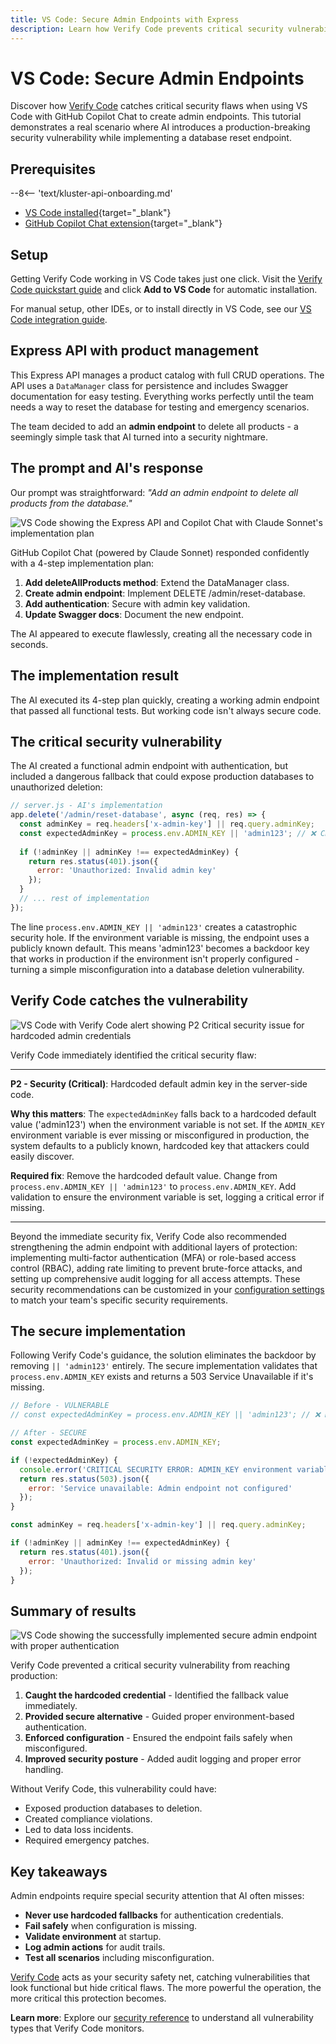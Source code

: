 ```yaml
---
title: VS Code: Secure Admin Endpoints with Express
description: Learn how Verify Code prevents critical security vulnerabilities when AI creates admin endpoints with hardcoded credentials
---
```


# VS Code: Secure Admin Endpoints

Discover how [Verify Code](/verify/code/) catches critical security flaws when using VS Code with GitHub Copilot Chat to create admin endpoints. This tutorial demonstrates a real scenario where AI introduces a production-breaking security vulnerability while implementing a database reset endpoint.

## Prerequisites

--8<-- 'text/kluster-api-onboarding.md'

- [VS Code installed](https://code.visualstudio.com/download){target="_blank"}
- [GitHub Copilot Chat extension](https://marketplace.visualstudio.com/items?itemName=GitHub.copilot-chat){target="_blank"}

## Setup

Getting Verify Code working in VS Code takes just one click. Visit the [Verify Code quickstart guide](/verify/code/quickstart/) and click **Add to VS Code** for automatic installation.

For manual setup, other IDEs, or to install directly in VS Code, see our [VS Code integration guide](/verify/code/integrations/native/#vs-code).

## Express API with product management

This Express API manages a product catalog with full CRUD operations. The API uses a `DataManager` class for persistence and includes Swagger documentation for easy testing. Everything works perfectly until the team needs a way to reset the database for testing and emergency scenarios.

The team decided to add an **admin endpoint** to delete all products - a seemingly simple task that AI turned into a security nightmare.

## The prompt and AI's response

Our prompt was straightforward: _"Add an admin endpoint to delete all products from the database."_

![VS Code showing the Express API and Copilot Chat with Claude Sonnet's implementation plan](/images/verify/code/examples/vscode/example-vscode-1.webp)

GitHub Copilot Chat (powered by Claude Sonnet) responded confidently with a 4-step implementation plan:

1. **Add deleteAllProducts method**: Extend the DataManager class.
2. **Create admin endpoint**: Implement DELETE /admin/reset-database.
3. **Add authentication**: Secure with admin key validation.
4. **Update Swagger docs**: Document the new endpoint.

The AI appeared to execute flawlessly, creating all the necessary code in seconds.

## The implementation result

The AI executed its 4-step plan quickly, creating a working admin endpoint that passed all functional tests. But working code isn't always secure code.

## The critical security vulnerability

The AI created a functional admin endpoint with authentication, but included a dangerous fallback that could expose production databases to unauthorized deletion:

```javascript
// server.js - AI's implementation
app.delete('/admin/reset-database', async (req, res) => {
  const adminKey = req.headers['x-admin-key'] || req.query.adminKey;
  const expectedAdminKey = process.env.ADMIN_KEY || 'admin123'; // ❌ CRITICAL: Hardcoded default
  
  if (!adminKey || adminKey !== expectedAdminKey) {
    return res.status(401).json({ 
      error: 'Unauthorized: Invalid admin key'
    });
  }
  // ... rest of implementation
});
```

The line `process.env.ADMIN_KEY || 'admin123'` creates a catastrophic security hole. If the environment variable is missing, the endpoint uses a publicly known default. This means 'admin123' becomes a backdoor key that works in production if the environment isn't properly configured - turning a simple misconfiguration into a database deletion vulnerability.

## Verify Code catches the vulnerability

![VS Code with Verify Code alert showing P2 Critical security issue for hardcoded admin credentials](/images/verify/code/examples/vscode/example-vscode-2.webp)

Verify Code immediately identified the critical security flaw:

---

**P2 - Security (Critical)**: Hardcoded default admin key in the server-side code.

**Why this matters**: The `expectedAdminKey` falls back to a hardcoded default value ('admin123') when the environment variable is not set. If the `ADMIN_KEY` environment variable is ever missing or misconfigured in production, the system defaults to a publicly known, hardcoded key that attackers could easily discover.

**Required fix**: Remove the hardcoded default value. Change from `process.env.ADMIN_KEY || 'admin123'` to `process.env.ADMIN_KEY`. Add validation to ensure the environment variable is set, logging a critical error if missing.

---

Beyond the immediate security fix, Verify Code also recommended strengthening the admin endpoint with additional layers of protection: implementing multi-factor authentication (MFA) or role-based access control (RBAC), adding rate limiting to prevent brute-force attacks, and setting up comprehensive audit logging for all access attempts. These security recommendations can be customized in your [configuration settings](/verify/code/tools/#configuration-settings) to match your team's specific security requirements.

## The secure implementation

Following Verify Code's guidance, the solution eliminates the backdoor by removing `|| 'admin123'` entirely. The secure implementation validates that `process.env.ADMIN_KEY` exists and returns a 503 Service Unavailable if it's missing.

```javascript
// Before - VULNERABLE
// const expectedAdminKey = process.env.ADMIN_KEY || 'admin123'; // ❌ Hardcoded fallback

// After - SECURE
const expectedAdminKey = process.env.ADMIN_KEY;

if (!expectedAdminKey) {
  console.error('CRITICAL SECURITY ERROR: ADMIN_KEY environment variable is not set');
  return res.status(503).json({ 
    error: 'Service unavailable: Admin endpoint not configured'
  });
}

const adminKey = req.headers['x-admin-key'] || req.query.adminKey;

if (!adminKey || adminKey !== expectedAdminKey) {
  return res.status(401).json({ 
    error: 'Unauthorized: Invalid or missing admin key'
  });
}
```




## Summary of results

![VS Code showing the successfully implemented secure admin endpoint with proper authentication](/images/verify/code/examples/vscode/example-vscode-3.webp)

Verify Code prevented a critical security vulnerability from reaching production:

1. **Caught the hardcoded credential** - Identified the fallback value immediately.
2. **Provided secure alternative** - Guided proper environment-based authentication.
3. **Enforced configuration** - Ensured the endpoint fails safely when misconfigured.
4. **Improved security posture** - Added audit logging and proper error handling.

Without Verify Code, this vulnerability could have:
- Exposed production databases to deletion.
- Created compliance violations.
- Led to data loss incidents.
- Required emergency patches.

## Key takeaways

Admin endpoints require special security attention that AI often misses:

- **Never use hardcoded fallbacks** for authentication credentials.
- **Fail safely** when configuration is missing.
- **Validate environment** at startup.
- **Log admin actions** for audit trails.
- **Test all scenarios** including misconfiguration.

[Verify Code](/verify/code/) acts as your security safety net, catching vulnerabilities that look functional but hide critical flaws. The more powerful the operation, the more critical this protection becomes.

**Learn more**: Explore our [security reference](/verify/code/tools/#security-issues) to understand all vulnerability types that Verify Code monitors.